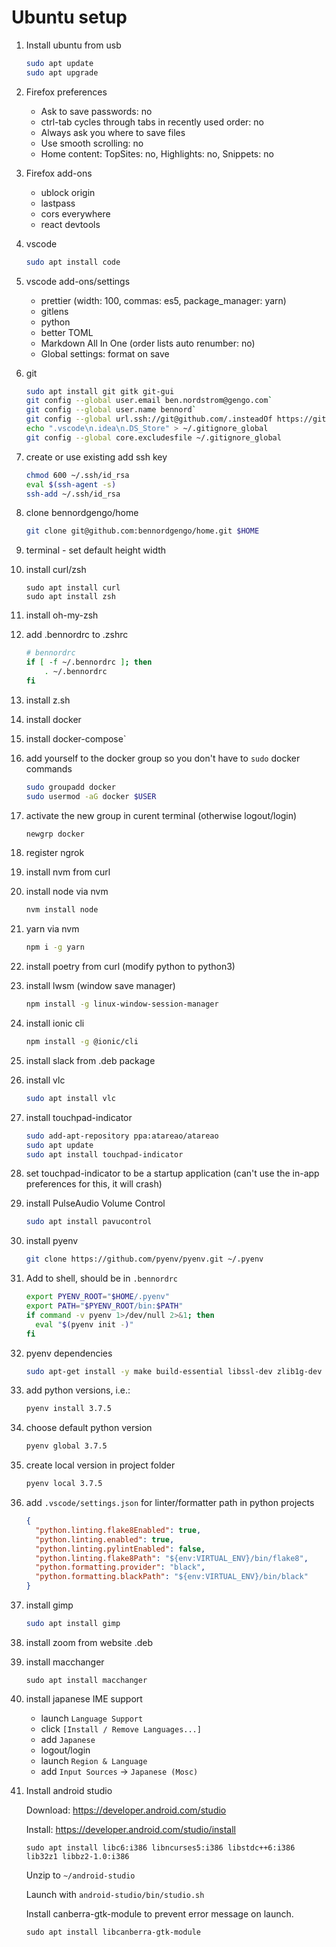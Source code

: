 # Ubuntu setup

1. Install ubuntu from usb
   ```sh
   sudo apt update
   sudo apt upgrade
   ```
1. Firefox preferences

   - Ask to save passwords: no
   - ctrl-tab cycles through tabs in recently used order: no
   - Always ask you where to save files
   - Use smooth scrolling: no
   - Home content: TopSites: no, Highlights: no, Snippets: no

1. Firefox add-ons

   - ublock origin
   - lastpass
   - cors everywhere
   - react devtools

1. vscode

   ```sh
   sudo apt install code
   ```

1. vscode add-ons/settings

   - prettier (width: 100, commas: es5, package_manager: yarn)
   - gitlens
   - python
   - better TOML
   - Markdown All In One (order lists auto renumber: no)
   - Global settings: format on save

1. git

   ```sh
   sudo apt install git gitk git-gui
   git config --global user.email ben.nordstrom@gengo.com`
   git config --global user.name bennord`
   git config --global url.ssh://git@github.com/.insteadOf https://github.com/
   echo ".vscode\n.idea\n.DS_Store" > ~/.gitignore_global
   git config --global core.excludesfile ~/.gitignore_global
   ```

1. create or use existing add ssh key

   ```sh
   chmod 600 ~/.ssh/id_rsa
   eval $(ssh-agent -s)
   ssh-add ~/.ssh/id_rsa
   ```

1. clone bennordgengo/home

   ```sh
   git clone git@github.com:bennordgengo/home.git $HOME
   ```

1. terminal - set default height width

1. install curl/zsh

   ```
   sudo apt install curl
   sudo apt install zsh
   ```

1. install oh-my-zsh
1. add .bennordrc to .zshrc
   ```sh
   # bennordrc
   if [ -f ~/.bennordrc ]; then
       . ~/.bennordrc
   fi
   ```
1. install z.sh

1. install docker

1. install docker-compose`

1. add yourself to the docker group so you don't have to `sudo` docker commands
   ```sh
   sudo groupadd docker
   sudo usermod -aG docker $USER
   ```
1. activate the new group in curent terminal (otherwise logout/login)

   ```sh
   newgrp docker
   ```

1. register ngrok

1. install nvm from curl
1. install node via nvm
   ```sh
   nvm install node
   ```
1. yarn via nvm
   ```sh
   npm i -g yarn
   ```
1. install poetry from curl (modify python to python3)

1. install lwsm (window save manager)

   ```sh
   npm install -g linux-window-session-manager
   ```

1. install ionic cli

   ```sh
   npm install -g @ionic/cli
   ```

1. install slack from .deb package
1. install vlc

   ```sh
   sudo apt install vlc
   ```

1. install touchpad-indicator
   ```sh
   sudo add-apt-repository ppa:atareao/atareao
   sudo apt update
   sudo apt install touchpad-indicator
   ```
1. set touchpad-indicator to be a startup application (can't use the in-app preferences for this, it will crash)

1. install PulseAudio Volume Control

   ```sh
   sudo apt install pavucontrol
   ```

1. install pyenv
   ```sh
   git clone https://github.com/pyenv/pyenv.git ~/.pyenv
   ```
1. Add to shell, should be in `.bennordrc`
   ```sh
   export PYENV_ROOT="$HOME/.pyenv"
   export PATH="$PYENV_ROOT/bin:$PATH"
   if command -v pyenv 1>/dev/null 2>&1; then
     eval "$(pyenv init -)"
   fi
   ```
1. pyenv dependencies
   ```sh
   sudo apt-get install -y make build-essential libssl-dev zlib1g-dev libbz2-dev libreadline-dev libsqlite3-dev wget curl llvm libncurses5-dev libncursesw5-dev xz-utils tk-dev libffi-dev liblzma-dev python-openssl git
   ```
1. add python versions, i.e.:
   ```sh
   pyenv install 3.7.5
   ```
1. choose default python version
   ```sh
   pyenv global 3.7.5
   ```
1. create local version in project folder
   ```sh
   pyenv local 3.7.5
   ```
1. add `.vscode/settings.json` for linter/formatter path in python projects
   ```json
   {
     "python.linting.flake8Enabled": true,
     "python.linting.enabled": true,
     "python.linting.pylintEnabled": false,
     "python.linting.flake8Path": "${env:VIRTUAL_ENV}/bin/flake8",
     "python.formatting.provider": "black",
     "python.formatting.blackPath": "${env:VIRTUAL_ENV}/bin/black"
   }
   ```
1. install gimp
   ```sh
   sudo apt install gimp
   ```
1. install zoom from website .deb
1. install macchanger
   ```
   sudo apt install macchanger
   ```
1. install japanese IME support
   - launch `Language Support`
   - click `[Install / Remove Languages...]`
   - add `Japanese`
   - logout/login
   - launch `Region & Language`
   - add `Input Sources` -> `Japanese (Mosc)`
1. Install android studio

   Download: https://developer.android.com/studio
   
   Install: https://developer.android.com/studio/install
   ```
   sudo apt install libc6:i386 libncurses5:i386 libstdc++6:i386 lib32z1 libbz2-1.0:i386
   ```
   Unzip to `~/android-studio`

   Launch with `android-studio/bin/studio.sh`

   Install canberra-gtk-module to prevent error message on launch.
   ```
   sudo apt install libcanberra-gtk-module
   ```